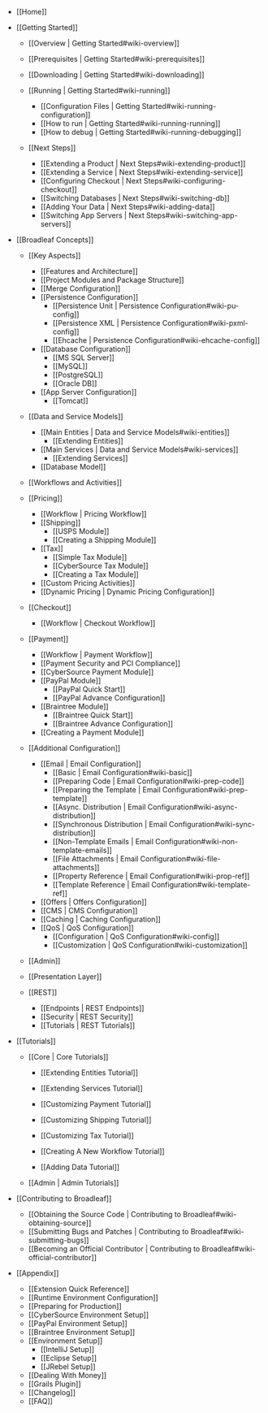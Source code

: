 - [[Home]]

- [[Getting Started]]

    - [[Overview | Getting Started#wiki-overview]]
    - [[Prerequisites | Getting Started#wiki-prerequisites]]
    - [[Downloading | Getting Started#wiki-downloading]]
    - [[Running | Getting Started#wiki-running]]
        - [[Configuration Files | Getting Started#wiki-running-configuration]]
        - [[How to run | Getting Started#wiki-running-running]]
        - [[How to debug | Getting Started#wiki-running-debugging]]

    - [[Next Steps]]
        - [[Extending a Product | Next Steps#wiki-extending-product]]
        - [[Extending a Service | Next Steps#wiki-extending-service]]
        - [[Configuring Checkout | Next Steps#wiki-configuring-checkout]]
        - [[Switching Databases | Next Steps#wiki-switching-db]]
        - [[Adding Your Data | Next Steps#wiki-adding-data]]
        - [[Switching App Servers | Next Steps#wiki-switching-app-servers]]

- [[Broadleaf Concepts]]

    - [[Key Aspects]]
        - [[Features and Architecture]]
        - [[Project Modules and Package Structure]]
        - [[Merge Configuration]]
        - [[Persistence Configuration]]
            - [[Persistence Unit | Persistence Configuration#wiki-pu-config]]
            - [[Persistence XML | Persistence Configuration#wiki-pxml-config]]
            - [[Ehcache | Persistence Configuration#wiki-ehcache-config]]
        - [[Database Configuration]]
            - [[MS SQL Server]]
            - [[MySQL]]
            - [[PostgreSQL]]
            - [[Oracle DB]]
        - [[App Server Configuration]]
            - [[Tomcat]]

    - [[Data and Service Models]]
        - [[Main Entities | Data and Service Models#wiki-entities]]
            - [[Extending Entities]]
        - [[Main Services | Data and Service Models#wiki-services]]
            - [[Extending Services]]
        - [[Database Model]]

    - [[Workflows and Activities]]

    - [[Pricing]]
        - [[Workflow | Pricing Workflow]]
        - [[Shipping]]
            - [[USPS Module]]
            - [[Creating a Shipping Module]]
        - [[Tax]]
            - [[Simple Tax Module]]
            - [[CyberSource Tax Module]]
            - [[Creating a Tax Module]]
        - [[Custom Pricing Activities]]
        - [[Dynamic Pricing | Dynamic Pricing Configuration]]

    - [[Checkout]]
        - [[Workflow | Checkout Workflow]]

    - [[Payment]]
        - [[Workflow | Payment Workflow]]
        - [[Payment Security and PCI Compliance]]
        - [[CyberSource Payment Module]]
        - [[PayPal Module]]
            - [[PayPal Quick Start]]
            - [[PayPal Advance Configuration]]
        - [[Braintree Module]]
            - [[Braintree Quick Start]]
            - [[Braintree Advance Configuration]]
        - [[Creating a Payment Module]]

    - [[Additional Configuration]]
        - [[Email | Email Configuration]]
            - [[Basic | Email Configuration#wiki-basic]]
            - [[Preparing Code | Email Configuration#wiki-prep-code]]
            - [[Preparing the Template | Email Configuration#wiki-prep-template]]
            - [[Async. Distribution | Email Configuration#wiki-async-distribution]]
            - [[Synchronous Distribution | Email Configuration#wiki-sync-distribution]]
            - [[Non-Template Emails | Email Configuration#wiki-non-template-emails]]
            - [[File Attachments | Email Configuration#wiki-file-attachments]]
            - [[Property Reference | Email Configuration#wiki-prop-ref]]
            - [[Template Reference | Email Configuration#wiki-template-ref]]
        - [[Offers | Offers Configuration]]
        - [[CMS | CMS Configuration]]
        - [[Caching | Caching Configuration]]
        - [[QoS | QoS Configuration]]
            - [[Configuration | QoS Configuration#wiki-config]]
            - [[Customization | QoS Configuration#wiki-customization]]

    - [[Admin]]

    - [[Presentation Layer]]

    - [[REST]]
        - [[Endpoints | REST Endpoints]]
        - [[Security | REST Security]]
        - [[Tutorials | REST Tutorials]]

- [[Tutorials]]

    - [[Core | Core Tutorials]]
        - [[Extending Entities Tutorial]]
        - [[Extending Services Tutorial]]

        - [[Customizing Payment Tutorial]]
        - [[Customizing Shipping Tutorial]]
        - [[Customizing Tax Tutorial]]

        - [[Creating A New Workflow Tutorial]]

        - [[Adding Data Tutorial]]

    - [[Admin | Admin Tutorials]]

- [[Contributing to Broadleaf]]

    - [[Obtaining the Source Code | Contributing to Broadleaf#wiki-obtaining-source]]
    - [[Submitting Bugs and Patches | Contributing to Broadleaf#wiki-submitting-bugs]]
    - [[Becoming an Official Contributor | Contributing to Broadleaf#wiki-official-contributor]]

- [[Appendix]]

    - [[Extension Quick Reference]]
    - [[Runtime Environment Configuration]]
    - [[Preparing for Production]]
    - [[CyberSource Environment Setup]]
    - [[PayPal Environment Setup]]
    - [[Braintree Environment Setup]]
    - [[Environment Setup]]
        - [[IntelliJ Setup]]
        - [[Eclipse Setup]]
        - [[JRebel Setup]]
    - [[Dealing With Money]]
    - [[Grails Plugin]]
    - [[Changelog]]
    - [[FAQ]]
